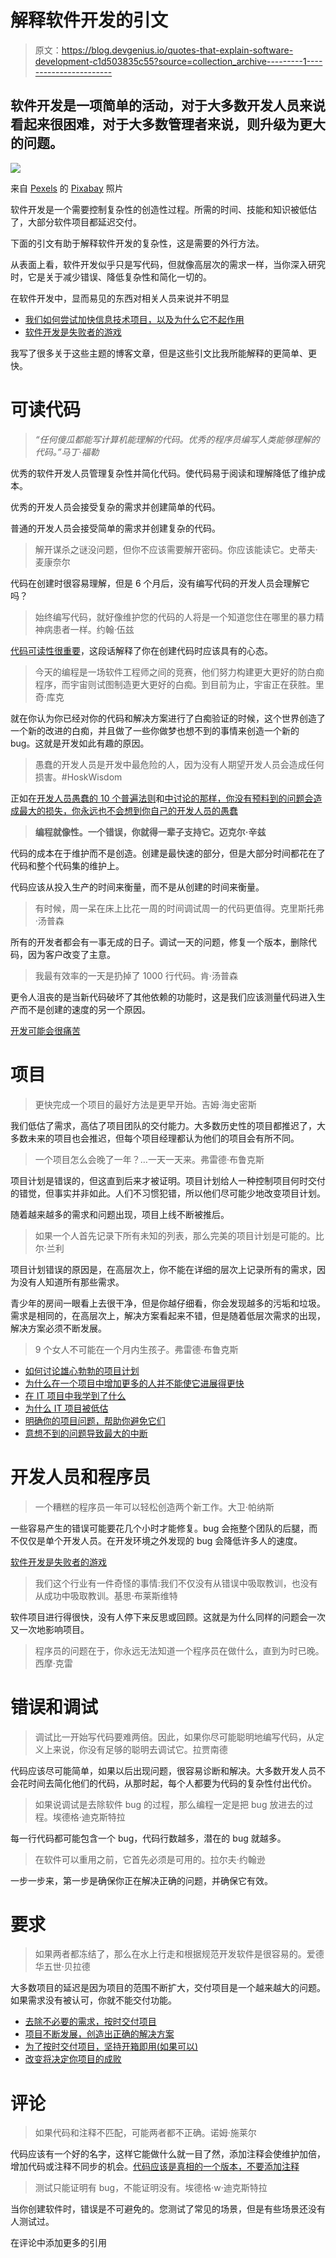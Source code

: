 # 解释软件开发的引文

> 原文：<https://blog.devgenius.io/quotes-that-explain-software-development-c1d503835c55?source=collection_archive---------1----------------------->

## 软件开发是一项简单的活动，对于大多数开发人员来说看起来很困难，对于大多数管理者来说，则升级为更大的问题。

![](img/1072174fd7cd1d951156093e1d9d060b.png)

来自 [Pexels](https://www.pexels.com/photo/battle-board-game-castle-challenge-277124/?utm_content=attributionCopyText&utm_medium=referral&utm_source=pexels) 的 [Pixabay](https://www.pexels.com/@pixabay?utm_content=attributionCopyText&utm_medium=referral&utm_source=pexels) 照片

软件开发是一个需要控制复杂性的创造性过程。所需的时间、技能和知识被低估了，大部分软件项目都延迟交付。

下面的引文有助于解释软件开发的复杂性，这是需要的外行方法。

从表面上看，软件开发似乎只是写代码，但就像高层次的需求一样，当你深入研究时，它是关于减少错误、降低复杂性和简化一切的。

在软件开发中，显而易见的东西对相关人员来说并不明显

*   [我们如何尝试加快信息技术项目，以及为什么它不起作用](https://thehosk.medium.com/how-we-try-to-speed-up-it-projects-and-why-it-doesnt-work-ca3bdc5d7413)
*   [软件开发是失败者的游戏](https://thehosk.medium.com/software-development-is-a-losers-game-fc68bb30d7eb)

我写了很多关于这些主题的博客文章，但是这些引文比我所能解释的更简单、更快。

# 可读代码

> *“任何傻瓜都能写计算机能理解的代码。优秀的程序员编写人类能够理解的代码。”马丁·福勒*

优秀的软件开发人员管理复杂性并简化代码。使代码易于阅读和理解降低了维护成本。

优秀的开发人员会接受复杂的需求并创建简单的代码。

普通的开发人员会接受简单的需求并创建复杂的代码。

> 解开谋杀之谜没问题，但你不应该需要解开密码。你应该能读它。史蒂夫·麦康奈尔

代码在创建时很容易理解，但是 6 个月后，没有编写代码的开发人员会理解它吗？

> 始终编写代码，就好像维护您的代码的人将是一个知道您住在哪里的暴力精神病患者一样。约翰·伍兹

[代码可读性很重要](https://thehosk.medium.com/why-code-readability-is-important-e0c228a238a)，这段话解释了你在创建代码时应该具有的心态。

> 今天的编程是一场软件工程师之间的竞赛，他们努力构建更大更好的防白痴程序，而宇宙则试图制造更大更好的白痴。到目前为止，宇宙正在获胜。里奇·库克

就在你认为你已经对你的代码和解决方案进行了白痴验证的时候，这个世界创造了一个新的改进的白痴，并且做了一些你做梦也想不到的事情来创造一个新的 bug。这就是开发如此有趣的原因。

> 愚蠢的开发人员是开发中最危险的人，因为没有人期望开发人员会造成任何损害。#HoskWisdom

正如在[开发人员愚蠢的 10 个普遍法则](https://medium.com/dev-genius/the-10-universal-laws-of-developer-stupidity-ccda23e91ee7)和[中讨论的那样，你没有预料到的问题会造成最大的损失，你永远也不会想到你自己的开发人员的愚蠢](https://thehosk.medium.com/whats-your-fifth-risk-unexpected-problem-cause-big-problems-2968d6225979)

> **编程就像性。一个错误，你就得一辈子支持它。迈克尔·辛兹**

代码的成本在于维护而不是创造。创建是最快速的部分，但是大部分时间都花在了代码和整个代码集的维护上。

代码应该从投入生产的时间来衡量，而不是从创建的时间来衡量。

> 有时候，周一呆在床上比花一周的时间调试周一的代码更值得。克里斯托弗·汤普森

所有的开发者都会有一事无成的日子。调试一天的问题，修复一个版本，删除代码，因为客户改变了主意。

> 我最有效率的一天是扔掉了 1000 行代码。肯·汤普森

更令人沮丧的是当新代码破坏了其他依赖的功能时，这是我们应该测量代码进入生产而不是创建的速度的另一个原因。

[开发可能会很痛苦](https://thehosk.medium.com/development-can-be-torturous-24e436072f78)

# 项目

> 更快完成一个项目的最好方法是更早开始。吉姆·海史密斯

我们低估了需求，高估了项目团队的交付能力。大多数历史性的项目都推迟了，大多数未来的项目也会推迟，但每个项目经理都认为他们的项目会有所不同。

> 一个项目怎么会晚了一年？…一天一天来。弗雷德·布鲁克斯

项目计划是错误的，但这直到后来才被证明。项目计划给人一种控制项目何时交付的错觉，但事实并非如此。人们不习惯犯错，所以他们尽可能少地改变项目计划。

随着越来越多的需求和问题出现，项目上线不断被推后。

> 如果一个人首先记录下所有未知的列表，那么完美的项目计划是可能的。比尔·兰利

项目计划错误的原因是，在高层次上，你不能在详细的层次上记录所有的需求，因为没有人知道所有那些需求。

青少年的房间一眼看上去很干净，但是你越仔细看，你会发现越多的污垢和垃圾。需求是相同的，在高层次上，解决方案看起来不错，但是随着低层次需求的出现，解决方案必须不断发展。

> 9 个女人不可能在一个月内生孩子。弗雷德·布鲁克斯

*   [如何讨论雄心勃勃的项目计划](https://thehosk.medium.com/how-to-discuss-ambitious-project-plans-10ccbff8c4b1)
*   [为什么在一个项目中增加更多的人并不能使它进展得更快](https://medium.com/dev-genius/why-adding-more-people-to-a-project-doesnt-make-it-go-faster-703f9f56eea5)
*   [在 IT 项目中我学到了什么](https://thehosk.medium.com/what-i-learnt-working-on-it-projects-715c4b0882c9)
*   [为什么 IT 项目被低估](https://thehosk.medium.com/why-it-projects-are-underestimated-eefa97b680af)
*   [明确你的项目问题，帮助你避免它们](https://thehosk.medium.com/defining-your-project-problems-helps-you-avoid-them-b315caae0d3)
*   [意想不到的问题导致最大的中断](https://thehosk.medium.com/whats-your-fifth-risk-unexpected-problem-cause-big-problems-2968d6225979)

# 开发人员和程序员

> 一个糟糕的程序员一年可以轻松创造两个新工作。大卫·帕纳斯

一些容易产生的错误可能要花几个小时才能修复。bug 会拖整个团队的后腿，而不仅仅是单个开发人员。在开发环境之外发现的 bug 会降低许多人的速度。

[软件开发是失败者的游戏](https://thehosk.medium.com/software-development-is-a-losers-game-fc68bb30d7eb)

> 我们这个行业有一件奇怪的事情:我们不仅没有从错误中吸取教训，也没有从成功中吸取教训。基思·布莱斯维特

软件项目进行得很快，没有人停下来反思或回顾。这就是为什么同样的问题会一次又一次地影响项目。

> 程序员的问题在于，你永远无法知道一个程序员在做什么，直到为时已晚。西摩·克雷

# 错误和调试

> 调试比一开始写代码要难两倍。因此，如果你尽可能聪明地编写代码，从定义上来说，你没有足够的聪明去调试它。拉贾南德

代码应该尽可能简单，如果以后出现问题，很容易诊断和解决。大多数开发人员不会花时间去简化他们的代码，从那时起，每个人都要为代码的复杂性付出代价。

> 如果说调试是去除软件 bug 的过程，那么编程一定是把 bug 放进去的过程。埃德格·迪克斯特拉

每一行代码都可能包含一个 bug，代码行数越多，潜在的 bug 就越多。

> 在软件可以重用之前，它首先必须是可用的。拉尔夫·约翰逊

一步一步来，第一步是确保你正在解决正确的问题，并确保它有效。

# 要求

> 如果两者都冻结了，那么在水上行走和根据规范开发软件是很容易的。爱德华五世·贝拉德

大多数项目的延迟是因为项目的范围不断扩大，交付项目是一个越来越大的问题。如果需求没有被认可，你就不能交付功能。

*   [去除不必要的需求，按时交付项目](https://thehosk.medium.com/remove-unnecessary-requirements-and-deliver-the-project-on-time-efaf916da5db)
*   [项目不断发展，创造出正确的解决方案](https://thehosk.medium.com/projects-evolve-to-create-the-right-solution-7587e0d4f43e)
*   [为了按时交付项目，坚持开箱即用(如果可以)](https://thehosk.medium.com/to-deliver-a-project-on-time-stick-to-out-of-the-box-if-you-can-60a5b3014338)
*   [改变将决定你项目的成败](https://thehosk.medium.com/change-will-make-or-break-your-project-9dfd3b0de5c8)

# 评论

> 如果代码和注释不匹配，可能两者都不正确。诺姆·施莱尔

代码应该有一个好的名字，这样它能做什么就一目了然，添加注释会使维护加倍，增加代码或注释不同步的机会。[代码应该是真相的一个版本，不要添加注释](https://medium.com/dev-genius/code-should-be-the-one-version-of-the-truth-dont-add-comments-b0bcd8631a9a)

> 测试只能证明有 bug，不能证明没有。埃德格·w·迪克斯特拉

当你创建软件时，错误是不可避免的。您测试了常见的场景，但是有些场景还没有人测试过。

在评论中添加更多的引用